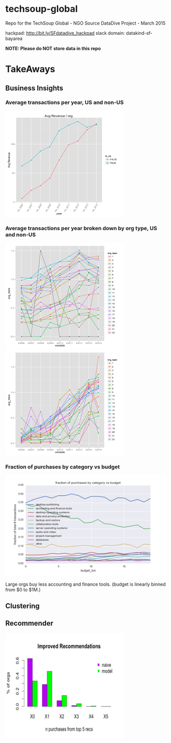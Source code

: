 # techsoup-global
Repo for the TechSoup Global - NGO Source DataDive Project - March 2015

hackpad: http://bit.ly/SFdatadive_hackpad
slack domain: datakind-sf-bayarea

**NOTE: Please do NOT store data in this repo**

# TakeAways

## Business Insights

### Average transactions per year, US and non-US

<img src="./fig/gr_avg_rev_year_is_us_720.png" height="330" width="370">

### Average transactions per year broken down by org type, US and non-US

<img src="./fig/gr_avg_trans_year_org_type_us_720.png" height="330" width="370">
<img src="./fig/gr_avg_trans_year_org_type_non_us_720.png" height="330" width="370">

### Fraction of purchases by category vs budget

<img src="./fig/category_fraction_by_budget_line.png">

Large orgs buy less accounting and finance tools.
(budget is linearly binned from $0 to $1M.)

## Clustering

## Recommender
<img src="./fig/improved_recommendations.png" height="330" width="370">
